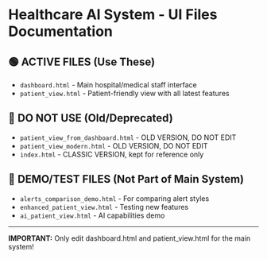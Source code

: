 # Healthcare AI System - UI Files Documentation

## 🟢 ACTIVE FILES (Use These)
- `dashboard.html` - Main hospital/medical staff interface
- `patient_view.html` - Patient-friendly view with all latest features

## 🔴 DO NOT USE (Old/Deprecated)
- `patient_view_from_dashboard.html` - OLD VERSION, DO NOT EDIT
- `patient_view_modern.html` - OLD VERSION, DO NOT EDIT  
- `index.html` - CLASSIC VERSION, kept for reference only

## 🔵 DEMO/TEST FILES (Not Part of Main System)
- `alerts_comparison_demo.html` - For comparing alert styles
- `enhanced_patient_view.html` - Testing new features
- `ai_patient_view.html` - AI capabilities demo

---
**IMPORTANT:** Only edit dashboard.html and patient_view.html for the main system!
